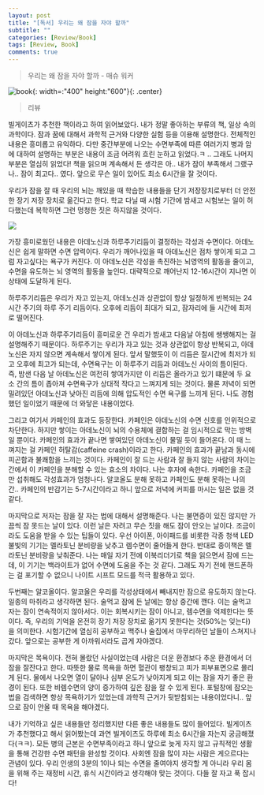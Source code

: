 ```yaml
---
layout: post
title: "[독서] 우리는 왜 잠을 자야 할까"
subtitle: ""
categories: [Review/Book]
tags: [Review, Book]
comments: true
---
```

> 우리는 왜 잠을 자야 할까 - 매슈 워커

![book](https://image.yes24.com/goods/69761743/800x0){: width=:"400" height:"600"}{: .center}

> 리뷰

빌게이츠가 추천한 책이라고 하여 읽어보았다. 내가 정말 좋아하는 부류의 책, 일상 속의 과학이다. 잠과 꿈에 대해서 과학적 근거와 다양한 실험 등을 이용해 설명한다. 전체적인 내용은 흥미롭고 유익하다. 다만 중간부분에 나오는 수면부족에 따른 여러가지 병과 암에 대하여 설명하는 부분은 내용이 조금 어려워 흐린 눈하고 읽었다.ㅋ .. 그래도 나머지 부분은 열심히 읽었다! 책을 읽으며 계속해서 든 생각은 아.. 내가 잠이 부족해서 그랬구나.. 잠이 최고다.. 였다. 앞으로 무슨 일이 있어도 최소 6시간을 잘 것이다. 

우리가 잠을 잘 때 우리의 뇌는 깨있을 때 학습한 내용들을 단기 저장장치로부터 더 안전한 장기 저장 장치로 옮긴다고 한다. 학교 다닐 때 시험 기간에 밤새고 시험보는 일이 허다했는데 복학하면 그런 멍청한 짓은 하지않을 것이다.

![](https://t4.daumcdn.net/thumb/R720x0/?fname=http://t1.daumcdn.net/brunch/service/user/7GHw/image/8Nzhf4K9BQO88STJ-A-HEB3XiQM.PNG)

가장 흥미로웠던 내용은 <point>아데노신과 하루주기리듬이 결정하는 각성과 수면</point>이다. 아데노신은 쉽게 말하면 수면 압력이다. 우리가 깨어나있을 때 아데노신은 점차 쌓이게 되고 그럼 자고싶다는 욕구가 커진다. 이 아데노신은 각성을 촉진하는 뇌영역의 활동을 줄이고, 수면을 유도하는 뇌 영역의 활동을 높인다. 대략적으로 깨어난지 12-16시간이 지나면 이 상태에 도달하게 된다. 

하루주기리듬은 우리가 자고 있는지, 아데노신과 상관없이 항상 일정하게 반복되는 24시간 주기의 하루 주기 리듬이다. 오후에 리듬이 최대가 되고, 잠자리에 들 시간에 최저로 떨어진다. 

이 아데노신과 하루주기리듬이 흥미로운 건 우리가 밤새고 다음날 아침에 쌩쌩해지는 걸 설명해주기 때문이다. 하루주기는 우리가 자고 있는 것과 상관없이 항상 반복되고, 아데노신은 자지 않으면 계속해서 쌓이게 된다. 앞서 말했듯이 이 리듬은 잘시간에 최저가 되고 오후에 최고가 되는데, <point>수면욕구</point>는 이 하루주기 리듬과 아데노신 사이의 틈이된다. 즉, 밤샌 다음 날 아데노신은 여전히 쌓여가지만 이 리듬은 올라가고 있기 떄문에 두 요소 간의 틈이 좁아져 수면욕구가 상대적 작다고 느껴지게 되는 것이다. 물론 저녁이 되면 밀려있던 아데노신과 낮아진 리듬에 의해 압도적인 수면 욕구를 느끼게 된다. 나도 경험했던 일이었기 때문에 더 와닿은 내용이었다.

그리고 여기서 <point>카페인의 효과</point>도 등장한다. 카페인은 아데노신의 수면 신호를 인위적으로 차단한다. 하지만 쌓이는 아데노신이 뇌의 수용체에 결합하는 걸 임시적으로 막는 방벽일 뿐이다. 카페인의 효과가 끝나면 쌓여있던 아데노신이 물밀 듯이 들어온다. 이 때 느껴지는 걸 <point> 카페인 허탈감(caffeine crash)</point>이라고 한다. 카페인의 효과가 끝남과 동시에 피곤함과 불쾌함을 느끼는 것이다. 카페인이 잘 드는 사람과 잘 들지 않는 사람의 차이는 간에서 이 카페인을 분해할 수 있는 효소의 차이다. 나는 후자에 속한다. 카페인을 조금만 섭취해도 각성효과가 엄청나다. 알코올도 분해 못하고 카페인도 분해 못하는 나의 간.. 카페인의 반감기는 5-7시간이라고 하니 앞으로 저녁에 커피를 마시는 일은 없을 것같다. 

마지막으로 저자는 <point>잠을 잘 자는 법</point>에 대해서 설명해준다. 나는 불면증이 있진 않지만 가끔씩 잠 못드는 날이 있다. 이런 날은 자려고 무슨 짓을 해도 잠이 안오는 날이다. 조금이라도 도움을 받을 수 있는 팁들이 있다. 우선 아이폰, 아이패드를 비롯한 각종 청색 LED 불빛의 기기는 멜라토닌 분비량을 낮추고 렘수면이 줄어들게 한다. 반대로 종이책은 멜라토닌 분비량을 낮춰준다. 나는 매일 자기 전에 이북리더기로 책을 읽으면서 잠에 드는데, 이 기기는 백라이트가 없어 수면에 도움을 주는 것 같다. 그래도 자기 전에 핸드폰하는 걸 포기할 수 없으니 나이트 시프트 모드를 적극 활용하고 있다.

두번째는 알코올이다. 알코올은 우리를 각성상태에서 빼내지만 잠으로 유도하지 않는다. 일종의 마취라고 생각하면 된다. 술먹고 잠에 든 날에는 항상 중간에 깬다. 이는 술먹고 자는 잠이 연속적이지 않아서다. 이는 회복시키는 잠이 아니고, 렘수면을 억제한다는 뜻이다. 즉, 우리의 기억을 온전히 장기 저장 장치로 옮기지 못한다는 것(50%는 잊는다)을 의미한다. 시험기간에 열심히 공부하고 맥주나 술집에서 마무리하던 날들이 스쳐지나갔다. 앞으로는 공부한 게 아까워서라도 곱게 자야겠다. 

마지막은 목욕이다. 전혀 몰랐던 사실이었는데 사람은 더운 환경보다 추운 환경에서 더 잠을 잘잔다고 한다. 따뜻한 물로 목욕을 하면 혈관이 팽창되고 피가 피부표면으로 몰리게 된다. 물에서 나오면 열이 달아나 심부 온도가 낮아지게 되고 이는 잠을 자기 좋은 환경이 된다. 또한 비렘수면의 양이 증가하여 깊은 잠을 잘 수 있게 된다. 포털창에 잠오는 법을 검색하면 항상 목욕하기가 있었는데 과학적 근거가 뒷받침되는 내용이었다니.. 앞으로 잠이 안올 때 목욕을 해야겠다. 

내가 기억하고 싶은 내용들만 정리했지만 다른 좋은 내용들도 많이 들어있다. 빌게이츠가 추천했다고 해서 읽어봤는데 과연 빌게이츠도 하루에 최소 6시간을 자는지 궁금해졌다(ㅋㅋ). 모든 병의 근본은 수면부족이라고 하니 앞으로 늦게 자지 않고 규칙적인 생활을 통해 건강한 수면 패턴을 완성할 것이다. 사회엔 잠을 많이 자는 사람은 게으르다는 관념이 있다. 우리 인생의 3분의 1이나 되는 수면을 줄여야지 생각할 게 아니라 우리 몸을 위해 주는 재정비 시간, 휴식 시간이라고 생각해야 맞는 것이다. 다들 잘 자고 푹 잡시다!

